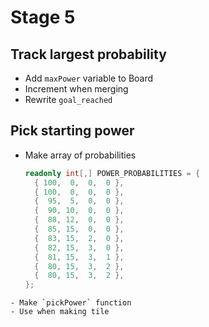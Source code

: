 # Stage 5

## Track largest probability
- Add `maxPower` variable to Board
- Increment when merging
- Rewrite `goal_reached`

## Pick starting power
- Make array of probabilities
  ```cs
  readonly int[,] POWER_PROBABILITIES = {
    { 100,  0,  0,  0 },
    { 100,  0,  0,  0 },
    {  95,  5,  0,  0 },
    {  90, 10,  0,  0 },
    {  88, 12,  0,  0 },
    {  85, 15,  0,  0 },
    {  83, 15,  2,  0 },
    {  82, 15,  3,  0 },
    {  81, 15,  3,  1 },
    {  80, 15,  3,  2 },
    {  80, 15,  3,  2 },
  };
```
- Make `pickPower` function
- Use when making tile
